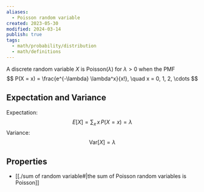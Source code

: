 ```yaml
---
aliases:
  - Poisson random variable
created: 2023-05-30
modified: 2024-03-14
publish: true
tags:
  - math/probability/distribution
  - math/definitions
---
```

A discrete random variable $X$ is $\text{Poisson}(\lambda)$ for $\lambda > 0$ when the PMF
$$
P(X = x) = \frac{e^{-\lambda} \lambda^x}{x!}, \quad x = 0, 1, 2, \cdots
$$

## Expectation and Variance
Expectation:
$$
E[X]  = \sum_x \, x \, P(X = x) = \lambda
$$
Variance:
$$
\text{Var}[X] = \lambda
$$

## Properties
- [[./sum of random variable#|the sum of Poisson random variables is Poisson]]